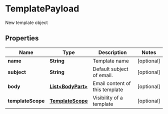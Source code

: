 

# TemplatePayload

New template object
## Properties

Name | Type | Description | Notes
------------ | ------------- | ------------- | -------------
**name** | **String** | Template name |  [optional]
**subject** | **String** | Default subject of email. |  [optional]
**body** | [**List&lt;BodyPart&gt;**](BodyPart.md) | Email content of this template |  [optional]
**templateScope** | [**TemplateScope**](TemplateScope.md) | Visibility of a template |  [optional]



